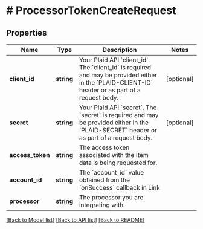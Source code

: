 # # ProcessorTokenCreateRequest

## Properties

Name | Type | Description | Notes
------------ | ------------- | ------------- | -------------
**client_id** | **string** | Your Plaid API &#x60;client_id&#x60;. The &#x60;client_id&#x60; is required and may be provided either in the &#x60;PLAID-CLIENT-ID&#x60; header or as part of a request body. | [optional]
**secret** | **string** | Your Plaid API &#x60;secret&#x60;. The &#x60;secret&#x60; is required and may be provided either in the &#x60;PLAID-SECRET&#x60; header or as part of a request body. | [optional]
**access_token** | **string** | The access token associated with the Item data is being requested for. |
**account_id** | **string** | The &#x60;account_id&#x60; value obtained from the &#x60;onSuccess&#x60; callback in Link |
**processor** | **string** | The processor you are integrating with. |

[[Back to Model list]](../../README.md#models) [[Back to API list]](../../README.md#endpoints) [[Back to README]](../../README.md)
